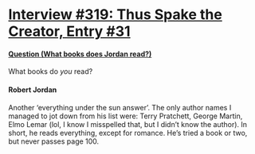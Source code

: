# [Interview #319: Thus Spake the Creator, Entry #31](https://www.theoryland.com/intvmain.php?i=319#31)

#### [Question (What books does Jordan read?)](http://www.oocities.org/area51/stargate/8513/creator-read.htm)

What books do
*you*
read?

#### Robert Jordan

Another ‘everything under the sun answer’. The only author names I managed to jot down from his list were: Terry Pratchett, George Martin, Elmo Lemar (lol, I know I misspelled that, but I didn’t know the author). In short, he reads everything, except for romance. He’s tried a book or two, but never passes page 100.

